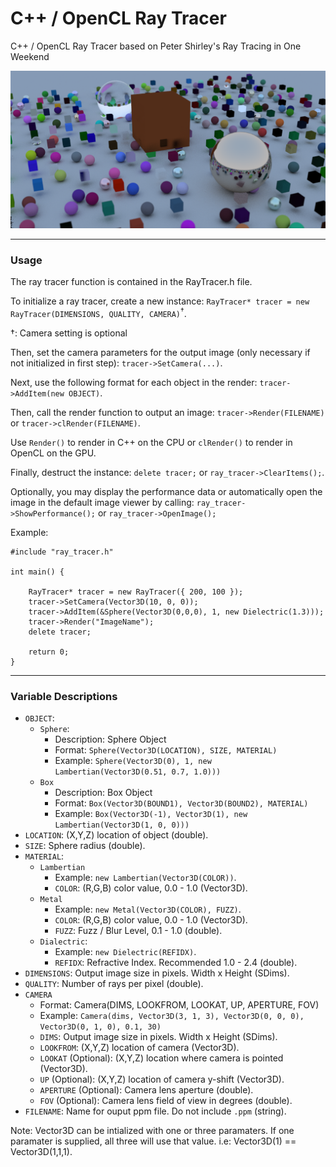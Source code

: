 ﻿# C++ / OpenCL Ray Tracer
C++ / OpenCL Ray Tracer based on Peter Shirley's Ray Tracing in One Weekend

![Ray Tracer Banner](https://raw.githubusercontent.com/cdgco/raytracing/master/Demo.png)
<hr>

### Usage
The ray tracer function is contained in the RayTracer.h file.

To initialize a ray tracer, create a new instance: `RayTracer* tracer = new RayTracer(DIMENSIONS, QUALITY, CAMERA)`<sup>†</sup>.

†: Camera setting is optional

Then, set the camera parameters for the output image (only necessary if not initialized in first step): `tracer->SetCamera(...)`.

Next, use the following format for each object in the render: `tracer->AddItem(new OBJECT)`.
 
Then, call the render function to output an image: `tracer->Render(FILENAME)` or `tracer->clRender(FILENAME)`.

Use `Render()` to render in C++ on the CPU or `clRender()` to render in OpenCL on the GPU.

Finally, destruct the instance: `delete tracer;` or `ray_tracer->ClearItems();`.

Optionally, you may display the performance data or automatically open the image in the default image viewer by calling: `ray_tracer->ShowPerformance();` or `ray_tracer->OpenImage();`
 
Example:
```
#include "ray_tracer.h"

int main() {

	RayTracer* tracer = new RayTracer({ 200, 100 });
	tracer->SetCamera(Vector3D(10, 0, 0));
	tracer->AddItem(&Sphere(Vector3D(0,0,0), 1, new Dielectric(1.3)));
	tracer->Render("ImageName");
	delete tracer;

	return 0;
}
```
<hr>

### Variable Descriptions
* `OBJECT`:
  * `Sphere`:
    * Description: Sphere Object
    * Format: `Sphere(Vector3D(LOCATION), SIZE, MATERIAL)`
    * Example: `Sphere(Vector3D(0), 1, new Lambertian(Vector3D(0.51, 0.7, 1.0)))`
  * `Box`
    * Description: Box Object
    * Format: `Box(Vector3D(BOUND1), Vector3D(BOUND2), MATERIAL)`
    * Example: `Box(Vector3D(-1), Vector3D(1), new Lambertian(Vector3D(1, 0, 0)))`
* `LOCATION`: (X,Y,Z) location of object (double).
* `SIZE`: Sphere radius (double).
* `MATERIAL`:
  * `Lambertian`
    * Example: `new Lambertian(Vector3D(COLOR))`.
    * `COLOR`: (R,G,B) color value, 0.0 - 1.0 (Vector3D).
  * `Metal`
    * Example: `new Metal(Vector3D(COLOR), FUZZ)`.
    * `COLOR`: (R,G,B) color value, 0.0 - 1.0 (Vector3D).
    * `FUZZ`: Fuzz / Blur Level, 0.1 - 1.0 (double).
  * `Dialectric`: 
    * Example: `new Dielectric(REFIDX)`.
    * `REFIDX`: Refractive Index. Recommended 1.0 - 2.4 (double).
* `DIMENSIONS`: Output image size in pixels. Width x Height (SDims).
* `QUALITY`: Number of rays per pixel (double).
* `CAMERA`
  * Format: Camera(DIMS, LOOKFROM, LOOKAT, UP, APERTURE, FOV) 
  * Example: `Camera(dims, Vector3D(3, 1, 3), Vector3D(0, 0, 0), Vector3D(0, 1, 0), 0.1, 30)`
  * `DIMS`: Output image size in pixels. Width x Height (SDims).
  * `LOOKFROM`: (X,Y,Z) location of camera (Vector3D).
  * `LOOKAT` (Optional): (X,Y,Z) location where camera is pointed (Vector3D).
  * `UP` (Optional): (X,Y,Z) location of camera y-shift (Vector3D).
  * `APERTURE` (Optional): Camera lens aperture (double).
  * `FOV` (Optional): Camera lens field of view in degrees (double).
* `FILENAME`: Name for ouput ppm file. Do not include `.ppm` (string).

Note: Vector3D can be intialized with one or three paramaters. If one paramater is supplied, all three will use that value. i.e: Vector3D(1) == Vector3D(1,1,1).
